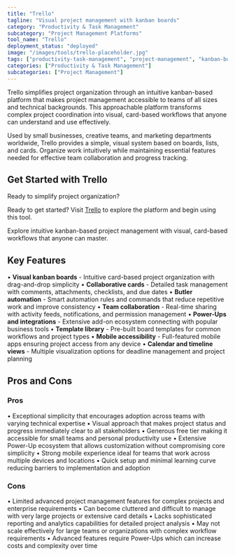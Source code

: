 ```yaml
---
title: "Trello"
tagline: "Visual project management with kanban boards"
category: "Productivity & Task Management"
subcategory: "Project Management Platforms"
tool_name: "Trello"
deployment_status: "deployed"
image: "/images/tools/trello-placeholder.jpg"
tags: ["productivity-task-management", "project-management", "kanban-boards", "visual-workflow", "team-collaboration"]
categories: ["Productivity & Task Management"]
subcategories: ["Project Management"]
---
```

Trello simplifies project organization through an intuitive kanban-based platform that makes project management accessible to teams of all sizes and technical backgrounds. This approachable platform transforms complex project coordination into visual, card-based workflows that anyone can understand and use effectively.

Used by small businesses, creative teams, and marketing departments worldwide, Trello provides a simple, visual system based on boards, lists, and cards. Organize work intuitively while maintaining essential features needed for effective team collaboration and progress tracking.

## Get Started with Trello

Ready to simplify project organization? 

Ready to get started? Visit [Trello](https://trello.com) to explore the platform and begin using this tool.

Explore intuitive kanban-based project management with visual, card-based workflows that anyone can master.

## Key Features

• **Visual kanban boards** - Intuitive card-based project organization with drag-and-drop simplicity
• **Collaborative cards** - Detailed task management with comments, attachments, checklists, and due dates
• **Butler automation** - Smart automation rules and commands that reduce repetitive work and improve consistency
• **Team collaboration** - Real-time sharing with activity feeds, notifications, and permission management
• **Power-Ups and integrations** - Extensive add-on ecosystem connecting with popular business tools
• **Template library** - Pre-built board templates for common workflows and project types
• **Mobile accessibility** - Full-featured mobile apps ensuring project access from any device
• **Calendar and timeline views** - Multiple visualization options for deadline management and project planning

## Pros and Cons

### Pros
• Exceptional simplicity that encourages adoption across teams with varying technical expertise
• Visual approach that makes project status and progress immediately clear to all stakeholders
• Generous free tier making it accessible for small teams and personal productivity use
• Extensive Power-Up ecosystem that allows customization without compromising core simplicity
• Strong mobile experience ideal for teams that work across multiple devices and locations
• Quick setup and minimal learning curve reducing barriers to implementation and adoption

### Cons
• Limited advanced project management features for complex projects and enterprise requirements
• Can become cluttered and difficult to manage with very large projects or extensive card details
• Lacks sophisticated reporting and analytics capabilities for detailed project analysis
• May not scale effectively for large teams or organizations with complex workflow requirements
• Advanced features require Power-Ups which can increase costs and complexity over time